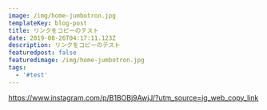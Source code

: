 ```yaml
---
image: /img/home-jumbotron.jpg
templateKey: blog-post
title: リンクをコピーのテスト
date: 2019-08-26T04:17:11.123Z
description: リンクをコピーのテスト
featuredpost: false
featuredimage: /img/home-jumbotron.jpg
tags:
  - '#test'
---
```

https://www.instagram.com/p/B1BOBj9AwjJ/?utm_source=ig_web_copy_link
